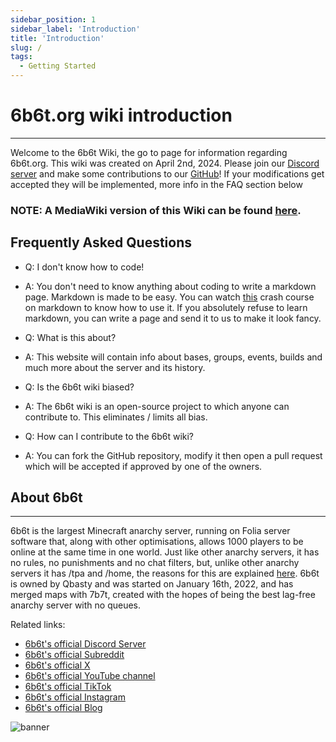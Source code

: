 ```yaml
---
sidebar_position: 1
sidebar_label: 'Introduction'
title: 'Introduction'
slug: /
tags:
  - Getting Started
---
```


# 6b6t.org wiki introduction
---
Welcome to the 6b6t Wiki, the go to page for information regarding 6b6t.org. This wiki was created on April 2nd, 2024. Please join our [Discord server](https://dsc.gg/witherco) and make some contributions to our [GitHub](https://github.com/15ggd/6b6twiki)! If your modifications get accepted they will be implemented, more info in the FAQ section below

### NOTE: A MediaWiki version of this Wiki can be found [here](http://uk1.plutonodes.com:25009/index.php).

## Frequently Asked Questions


* Q: I don't know how to code!
* A: You don't need to know anything about coding to write a markdown page. Markdown is made to be easy. You can watch [this](https://youtu.be/_PPWWRV6gbA?t=25) crash course on markdown to know how to use it. If you absolutely refuse to learn markdown, you can write a page and send it to us to make it look fancy.

* Q: What is this about?
* A: This website will contain info about bases, groups, events, builds and much more about the server and its history.

* Q: Is the 6b6t wiki biased?
* A: The 6b6t wiki is an open-source project to which anyone can contribute to. This eliminates / limits all bias.

* Q: How can I contribute to the 6b6t wiki?
* A: You can fork the GitHub repository, modify it then open a pull request which will be accepted if approved by one of the owners.

## About 6b6t
---
6b6t is the largest Minecraft anarchy server, running on Folia server software that, along with other optimisations, allows 1000 players to be online at the same time in one world. Just like other anarchy servers, it has no rules, no punishments and no chat filters, but, unlike other anarchy servers it has /tpa and /home, the reasons for this are explained [here](https://blog.6b6t.org/about-6b6t/). 6b6t is owned by Qbasty and was started on January 16th, 2022, and has merged maps with 7b7t, created with the hopes of being the best lag-free anarchy server with no queues.

Related links:
* [6b6t's official Discord Server](https://discord.6b6t.org)
* [6b6t's official Subreddit](https://www.reddit.com/r/6b6t/)
* [6b6t's official X](https://twitter.com/6b6tAnarchy)
* [6b6t's official YouTube channel](https://www.youtube.com/@6b6t)
* [6b6t's official TikTok](https://www.tiktok.com/@6b6tanarchy)
* [6b6t's official Instagram](https://www.instagram.com/6b6tanarchy/)
* [6b6t's official Blog](https://blog.6b6t.org)

![banner](../static/img/icons/banner.avif)
